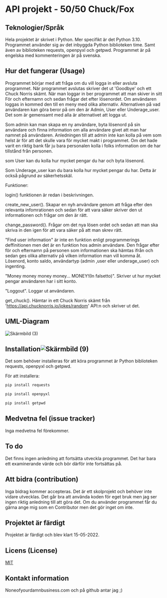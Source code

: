 # API projekt - 50/50 Chuck/Fox

## Teknologier/Språk

Hela projektet är skrivet i Python. Mer specifikt är det Python 3.10. Programmet använder sig av det inbyggda Python biblioteken time. Samt även av biblioteken requests, openpyxl och getpwd. Programmet är på engelska med kommenteringen är på svenska.

## Hur det fungerar (Usage)

Programmet börjar med att fråga om du vill logga in eller avsluta programmet. När programmet avslutas skriver det ut 'Goodbye' och ett Chuck Norris skämt. När man loggar in ber programmet att man skiver in sitt För och efternamn och sedan frågar det efter lösenordet. Om användaren loggas in kommed den till en meny med olika alternativ. Alternativen på vad användaren kan göra beror på om den är Admin, User eller Underage_user. Det som är gemensamt med alla är alternativet att logga ut.

Som admin kan man skapa en ny användare, byta lösenord på sin användare och finna information om alla användare givet att man har namnet på användaren. Anledningen till att admin inte kan kolla på vem som helst är för att det skulle vara för mycket makt i programmet. Om det hade varit en riktig bank får ju bara personalen kolla i folks information om de har tillstånd från personen.

som User kan du kolla hur mycket pengar du har och byta lösenord.

Som Underage_user kan du bara kolla hur mycket pengar du har. Detta är också pågrund av säkerhetsskäl.

Funktioner:

login() funktionen är redan i beskrivningen.

create_new_user(). Skapar en nyh användare genom att fråga efter den relevanta infomrationen och sedan för att vara säker skriver den ut informationen och frågar om den är rätt.

change_password(). Frågar om det nya lösen ordet och sedan att man ska skriva in den igen för att vara säker på att man skrev rätt.

"Find user information" är inte en funktion enligt programmerings deffinitionen men det är en funktion hos admin användare. Den frågar efter för och efternamn på personen som informationen ska hämtas ifrån och sedan ges olika alternativ på vilken information man vill komma åt. Lösenord, konto saldo, användartyp (admin ,user eller underage_user) och ingenting.

"Money money money money... MONEY!(In falsetto)". Skriver ut hur mycket pengar användaren har i sitt konto.

"Loggout". Loggar ut användaren.

get_chuck(). Hämtar in ett Chuck Norris skämt från 'https://api.chucknorris.io/jokes/random' API:n och skriver ut det.

## UML-Diagram

![Skärmbild (3)](https://user-images.githubusercontent.com/91462301/153832079-8b6748ef-095a-4059-b765-bca62061a98a.png)

## Installation![Skärmbild (9)](https://user-images.githubusercontent.com/91462301/168466665-6c669984-057b-477e-9b37-c9c3184d39da.png)


Det som behöver installeras för att köra programmet är Python biblioteken requests, openpyxl och getpwd.

För att installera:

```powershell
pip install requests
```

```powershell
pip install openpyxl
```

```powershell
pip install getpwd
```

## Medvetna fel (issue tracker)

Inga medvetna fel förekommer.

## To do

Det finns ingen anledning att fortsätta utveckla programmet. Det har bara ett examinerande värde och bör därför inte fortsättas på.

## Att bidra (contribution)

Inga bidrag kommer accepteras.
Det är ett skolprojekt och behöver inte vidare utvecklas.
Det går bra att använda koden för eget bruk men jag ser ingen riktig anledning till att göra det.
Om du använder programmet får du gärna ange mig som en Contributor men det gör inget om inte.

## Projektet är färdigt

Projektet är färdigt och blev klart 15-05-2022.

## Licens (License)

[MIT](https://choosealicense.com/licenses/mit/)

## Kontakt information

Noneofyourdamnbusiness.com
och på github antar jag ;)
